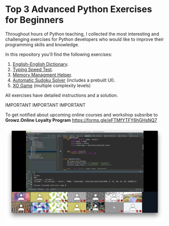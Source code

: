 # Top 3 Advanced Python Exercises for Beginners

Throughout hours of Python teaching, I collected the most interesting and challenging exercises for Python developers who would like to improve their programming skills and knowledge.

In this repository you'll find the following exercises:
<ol>
    <li><a href="https://github.com/morandanieli/pythonPractice/blob/master/english_dictionary/Instructions.ipynb">English-English Dictionary</a>.</li>
    <li><a href="https://github.com/morandanieli/pythonPractice/blob/master/speed_test/Instructions.ipynb">Typing Speed Test</a>.</li>
    <li><a href="https://github.com/morandanieli/pythonPractice/blob/master/memory_management/Instructions.ipynb">Memory Managment Helper</a>.</li>
    <li><a href="https://github.com/morandanieli/pythonPractice/blob/master/sudoku/Instructions.ipynb">Automatic Sudoku Solver</a> (includes a prebuilt UI).</li>
    <li><a href="https://github.com/morandanieli/pythonPractice/blob/master/xo_game/instructions.ipynb">XO Game</a> (multiple complexity levels)</li>    
</ol>

All exercises have detailed instructions and a solution.



IMPORTANT IMPORTANT IMPORTANT

To get notified about upcoming online courses and workshop subsribe to **Growz.Online Loyalty Program**
https://forms.gle/eFTMfYTFY6hGHsNQ7


![Practicing Python in a Zoom class](img/python_class.jpg)

